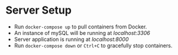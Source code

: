 # Server Setup

* Run `docker-compose up` to pull containers from Docker.
* An instance of mySQL will be running at *localhost:3306*
* Server application is running at *localhost:8000*
* Run `docker-compose down` or `Ctrl+C` to gracefully stop containers.